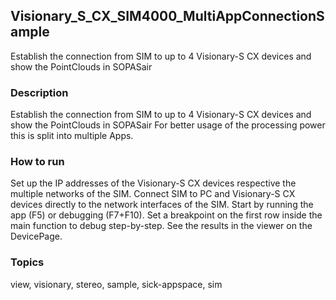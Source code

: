## Visionary_S_CX_SIM4000_MultiAppConnectionSample

Establish the connection from SIM to up to 4 Visionary-S CX devices and show the PointClouds in SOPASair

### Description

Establish the connection from SIM to up to 4 Visionary-S CX devices and show the PointClouds in SOPASair
For better usage of the processing power this is split into multiple Apps.

### How to run

Set up the IP addresses of the Visionary-S CX devices respective the multiple networks of the SIM.
Connect SIM to PC and Visionary-S CX devices directly to the network interfaces of the SIM.
Start by running the app (F5) or debugging (F7+F10).
Set a breakpoint on the first row inside the main function to debug step-by-step.
See the results in the viewer on the DevicePage.

### Topics

view, visionary, stereo, sample, sick-appspace, sim
